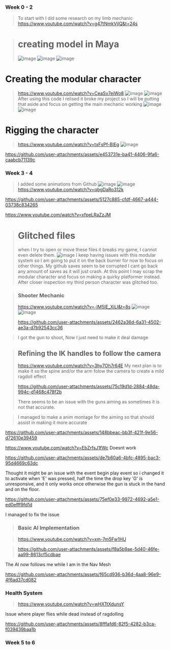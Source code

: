### Week 0 - 2
> To start with I did some research on my limb mechanic  
https://www.youtube.com/watch?v=g47tNmkVjlQ&t=24s

> # creating model in Maya
> ![image](https://github.com/user-attachments/assets/222f41dc-69d2-47ef-be7d-25dfd8efda73)
![image](https://github.com/user-attachments/assets/ab779f1d-27fe-40a2-8040-4fdeee6c0635)
![image](https://github.com/user-attachments/assets/80272e56-099b-4c4a-90f3-524068e2050d)

# Creating the modular character
> https://www.youtube.com/watch?v=CeaSv7eiWo8
> ![image](https://github.com/user-attachments/assets/ecb826b9-ca7c-480a-bd6e-a5cc14161d42)
![image](https://github.com/user-attachments/assets/ede6aba1-b19f-4092-9dd1-c490dd7e70ef)
After using this code I relised it broke my project so I will be putting that aside and focus on getting the main mechanic working
> ![image](https://github.com/user-attachments/assets/ce7003c5-7052-4820-995d-458d69e60f3b)
![image](https://github.com/user-attachments/assets/07d18dc4-16f4-467d-aef2-0df9711cba98)

# Rigging the character
> https://www.youtube.com/watch?v=txFsPf-BlEg
![image](https://github.com/user-attachments/assets/ea432f04-0668-4ac9-bedf-bc7e36472f2d)
> 
https://github.com/user-attachments/assets/e453731e-ba41-4406-9fa6-caabcb71139c

### Week 3 - 4
> I added some animations from Github
> ![image](https://github.com/user-attachments/assets/d5a14f3b-69cb-4b4a-8dc5-e68e32742e12)
>![image](https://github.com/user-attachments/assets/af28787c-3498-4006-bfbc-a3349d794400)
https://www.youtube.com/watch?v=qbgDaRo312k
> 
https://github.com/user-attachments/assets/5127c885-cfdf-4667-a444-03738c834265

https://www.youtube.com/watch?v=xfpeLRaZzJM
> # Glitched files
> when I try to open or move these files it breaks my game, I cannot even delete them.
> ![image](https://github.com/user-attachments/assets/d8d39b0f-169a-4155-acab-d0ab0ab4deb0)
I keep having issues with this modular system so I am going to put it on the back burner for now to focus on other things.
> My github saves seem to be corrupted I cant go back any amount of saves as it will just crash. At this point I may scrap the modular character and focus on making a quirky platformer instead.
> After closer inspection my third person character was glitched too.

>### Shooter Mechanic
>https://www.youtube.com/watch?v=-IM5IE_XiLI&t=8s 
>![image](https://github.com/user-attachments/assets/76da4d3c-5951-41e0-bc46-ae725ae0df3d)
![image](https://github.com/user-attachments/assets/11ab56c2-2e45-423f-b484-d9f5fcb6ec8c)
>
>https://github.com/user-attachments/assets/2462a36d-6a31-4502-ae3a-d7b92543cc36

> I got the gun to shoot, Now I just need to make it deal damage



>## Refining the IK handles to follow the camera
>https://www.youtube.com/watch?v=3hy7Oh7r64E
>My next plan is to make it so the spine and/or the arm folow the camera to create a mild ragdoll effect
>
>https://github.com/user-attachments/assets/75c19d1d-2884-48da-994c-d1468c478f2b
>
>There seems to be an issue with the guns aiming as sometimes it is not that accurate.

> I managed to make a anim montage for the aiming so that should assist in making it more accurate
> 
https://github.com/user-attachments/assets/148bbeac-bb3f-421f-9e56-d72610e39459

https://www.youtube.com/watch?v=EbZrfsJ1fWc
Doesnt work

https://github.com/user-attachments/assets/de7b60a6-4bfc-4895-bac3-95d4669c63dc

Thought it might be an issue with the event begin play event so i changed it to activate when 'E' was pressed, half the time the drop key 'G' is unresponsive, and it only works once otherwise the gun is stuck in the hand and on the floor.

https://github.com/user-attachments/assets/75ef0e33-9972-4692-a5e1-ed0efff9fd1d

I managed to fix the issue

>### Basic AI Implementation

>https://www.youtube.com/watch?v=xm-7m5Fw1HU

>https://github.com/user-attachments/assets/f8a5b9ae-5d40-46fe-aa99-8613cf5cdbae

The AI now follows me while I am in the Nav Mesh

https://github.com/user-attachments/assets/f65cd936-b36d-4aa8-96e9-4f6ad37cd082

### Health System
>https://www.youtube.com/watch?v=wHXTtXdunsY

Issue where player flies while dead instead of ragdolling

https://github.com/user-attachments/assets/8fffafd6-82f5-4282-b3ca-f039439baa1b

### Week 5 to 6

